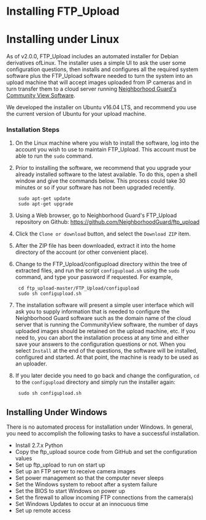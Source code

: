 # Installing FTP_Upload
# Installing under Linux

As of v2.0.0, FTP_Upload includes an automated installer for 
Debian derivatives ofLinux.
The installer uses a simple UI to ask the user some configuration questions,
then installs and configures
all the required system software plus the FTP_Upload software
needed to turn the system into an upload machine that will accept images
uploaded from IP cameras and in turn transfer them to a cloud server running
[Neighborhood Guard's Community View Software](https://github.com/NeighborhoodGuard/CommunityView).

We developed the installer on Ubuntu v16.04 LTS, and recommend you use the
current version of Ubuntu for your upload machine.

### Installation Steps

1. On the Linux machine where you wish to install the software,
log into the account you wish to use to maintain
FTP_Upload.  This account must be able to run the `sudo` command.

1. Prior to installing the software, we recommend that you upgrade your 
already installed software to the latest available. To do this, open a
shell window and give the commands below. This process could take 30 minutes or
so if your software has not been upgraded recently.

        sudo apt-get update
        sudo apt-get upgrade

1. Using a Web browser, go to Neighborhood Guard's FTP_Upload repository 
on Github:
https://github.com/NeighborhoodGuard/ftp_upload

1. Click the `Clone or download` button, and select the `Download ZIP`
item.

1. After the ZIP file has been downloaded, extract it into the home directory
 of the account 
(or other convenient place).

1. Change to the FTP_Upload/configupload directory within the tree of extracted
files, and run the script `configupload.sh` using the `sudo` command,
and type your password if requested.  For example,

        cd ftp_upload-master/FTP_Upload/configupload
        sudo sh configupload.sh

1. The installation software will present a simple user interface which will
ask you to supply information that is needed to configure the 
Neighborhood Guard software such as the domain name of the cloud server
that is running the CommunityView software, the number of days uploaded images
should be retained on the upload machine, etc. If you need to, you can abort the
installation process at any time and either save your answers to the
configuration questions or not. When you select `Install` at the end of the
questions, the software will be installed, configured and started.
At that point, the machine is ready to be used as an uploader.

1. If you later decide you need to go back and change the configuration, `cd`
to the `configupload` directory and simply run the installer again:

        sudo sh configupload.sh

## Installing Under Windows

There is no automated process for installation under Windows.
In general, you need to accomplish the following tasks to have a successful
installation.
* Install 2.7.x Python
* Copy the ftp_upload source code from GitHub and set the configuration
values
* Set up ftp_upload to run on start up
* Set up an FTP server to receive camera images
* Set power management so that the computer never sleeps
* Set the Windows system to reboot after a system failure
* Set the BIOS to start Windows on power up
* Set the firewall to allow incoming FTP connections from the camera(s)
* Set Windows Updates to occur at an innocuous time
* Set up remote access
